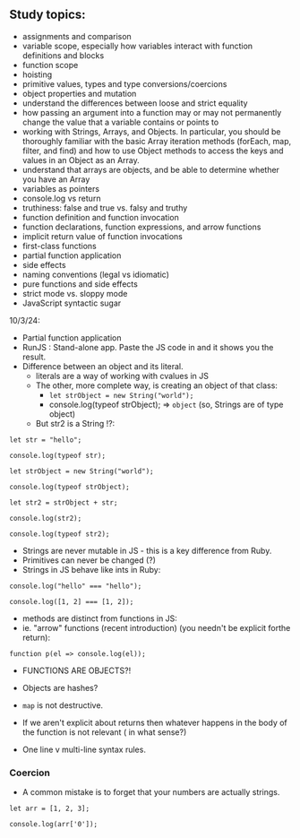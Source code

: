 ## Study topics:

- assignments and comparison
- variable scope, especially how variables interact with function definitions and blocks
- function scope
- hoisting
- primitive values, types and type conversions/coercions
- object properties and mutation
- understand the differences between loose and strict equality
- how passing an argument into a function may or may not permanently change the value that a variable contains or points to
- working with Strings, Arrays, and Objects. In particular, you should be thoroughly familiar with the basic Array iteration methods (forEach, map, filter, and find) and how to use Object methods to access the keys and values in an Object as an Array.
- understand that arrays are objects, and be able to determine whether you have an Array
- variables as pointers
- console.log vs return
- truthiness: false and true vs. falsy and truthy
- function definition and function invocation
- function declarations, function expressions, and arrow functions
- implicit return value of function invocations
- first-class functions
- partial function application
- side effects
- naming conventions (legal vs idiomatic)
- pure functions and side effects
- strict mode vs. sloppy mode
- JavaScript syntactic sugar

10/3/24:

- Partial function application
- RunJS : Stand-alone app. Paste the JS code in and it shows you the result.
- Difference between an object and its literal.
  - literals are a way of working with cvalues in JS
  - The other, more complete way, is creating an object of that class:
    - `let strObject = new String("world");`
    - console.log(typeof strObject); => `object` (so, Strings are of type object)
  - But str2 is a String !?:

```
let str = "hello";

console.log(typeof str);

let strObject = new String("world");

console.log(typeof strObject);

let str2 = strObject + str;

console.log(str2);

console.log(typeof str2);
```

- Strings are never mutable in JS - this is a key difference from Ruby.
- Primitives can never be changed (?)
- Strings in JS behave like ints in Ruby:

```
console.log("hello" === "hello");

console.log([1, 2] === [1, 2]);
```

- methods are distinct from functions in JS:
- ie. "arrow" functions (recent introduction) (you needn't be explicit forthe return): 

```
function p(el => console.log(el));
```

- FUNCTIONS ARE OBJECTS?!
- Objects are hashes?

- `map` is not destructive.
- If we aren't explicit about returns then whatever happens in the body of the function is not relevant ( in what sense?)
- One line v multi-line syntax rules.


### Coercion

- A common mistake is to forget that your numbers are actually strings.

```
let arr = [1, 2, 3];

console.log(arr['0']);
```









